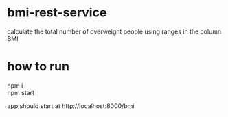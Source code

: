 # bmi-rest-service
calculate the total number of overweight people using ranges in the column BMI

# how to run 

npm i <br />
npm start <br />

app should start at http://localhost:8000/bmi